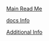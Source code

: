 [Main Read Me](/README.md)

[docs Info](/docs/docsINFO.md)

[Additional Info](/docs/Additional/AdditionalINFO.md)
